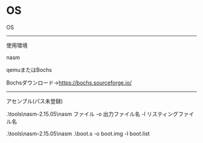 # OS
OS

__________________________________

使用環境

nasm

qemuまたはBochs

Bochsダウンロード→https://bochs.sourceforge.io/

__________________________________

アセンブル(パス未登録)

.\tools\nasm-2.15.05\nasm ファイル -o 出力ファイル名 -l リスティングファイル名

.\tools\nasm-2.15.05\nasm .\boot.s -o boot.img -l boot.list


